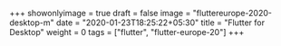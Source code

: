 +++
showonlyimage = true
draft = false
image = "fluttereurope-2020-desktop-m"
date = "2020-01-23T18:25:22+05:30"
title = "Flutter for Desktop"
weight = 0
tags = ["flutter", "flutter-europe-20"]
+++


